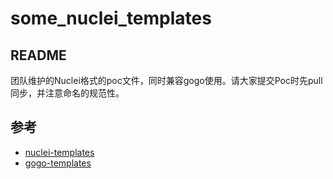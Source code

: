 # some_nuclei_templates

## README

团队维护的Nuclei格式的poc文件，同时兼容gogo使用。请大家提交Poc时先pull同步，并注意命名的规范性。

## 参考

+ [nuclei-templates](https://github.com/projectdiscovery/nuclei-templates)
+ [gogo-templates](https://github.com/chainreactors/gogo-templates)
